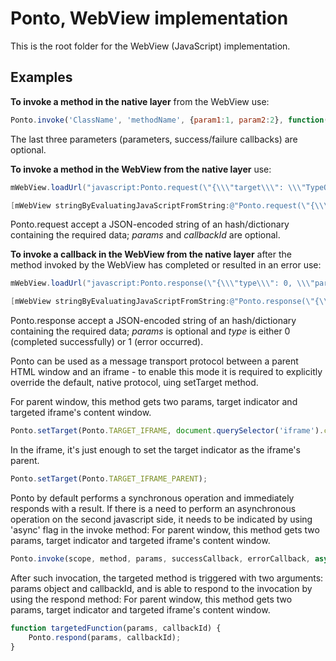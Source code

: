 Ponto, WebView implementation
=============================

This is the root folder for the WebView (JavaScript) implementation.


Examples
--------

**To invoke a method in the native layer** from the WebView use:

```javascript
Ponto.invoke('ClassName', 'methodName', {param1:1, param2:2}, function(d){/*completed*/}, function(e){/*error*/});
```

The last three parameters (parameters, success/failure callbacks) are optional.

**To invoke a method in the WebView from the native layer**  use:

```java
mWebView.loadUrl("javascript:Ponto.request(\"{\\\"target\\\": \\\"TypeOrModuleName\\\", \\\"method\\\": \\\"methodName\\\", \\\"params\\\":{\\\"a\\\":1}, \\\"callbackId\\\": \\\"callbackId\\\"}\")");
```

```objective-c
[mWebView stringByEvaluatingJavaScriptFromString:@"Ponto.request(\"{\\\"target\\\": \\\"TypeOrModuleName\\\", \\\"method\\\": \\\"methodName\\\", \\\"params\\\":{\\\"a\\\":1}, \\\"callbackId\\\": \\\"callbackId\\\"}\";"];
```

Ponto.request accept a JSON-encoded string of an hash/dictionary containing the required data; *params* and *callbackId* are optional.

**To invoke a callback in the WebView from the native layer** after the method invoked by the WebView has completed or resulted in an error use:

```java
mWebView.loadUrl("javascript:Ponto.response(\"{\\\"type\\\": 0, \\\"params\\\":{\\\"a\\\":1}, \\\"callbackId\\\": \\\"callbackId\\\"}\");");
```

```objective-c
[mWebView stringByEvaluatingJavaScriptFromString:@"Ponto.response(\"{\\\"type\\\": 0, \\\"params\\\":{\\\"a\\\":1}, \\\"callbackId\\\": \\\"callbackId\\\"}\");"];
```

Ponto.response accept a JSON-encoded string of an hash/dictionary containing the required data; *params* is optional and *type* is either 0 (completed successfully) or 1 (error occurred).

Ponto can be used as a message transport protocol between a parent HTML window and an iframe - to enable this mode it is required to explicitly override the default, native protocol, uing setTarget method.

For parent window, this method gets two params, target indicator and targeted iframe's content window.
```javascript
Ponto.setTarget(Ponto.TARGET_IFRAME, document.querySelector('iframe').contentWindow);
```
In the iframe, it's just enough to set the target indicator as the iframe's parent.
```javascript
Ponto.setTarget(Ponto.TARGET_IFRAME_PARENT);
```

Ponto by default performs a synchronous operation and immediately responds with a result. If there is a need to perform an asynchronous operation on the second javascript side, it needs to be indicated by using 'async' flag in the invoke method:
For parent window, this method gets two params, target indicator and targeted iframe's content window.
```javascript
Ponto.invoke(scope, method, params, successCallback, errorCallback, async);
```

After such invocation, the targeted method is triggered with two arguments: params object and callbackId, and is able to respond to the invocation by using the respond method:
For parent window, this method gets two params, target indicator and targeted iframe's content window.
```javascript
function targetedFunction(params, callbackId) {
	Ponto.respond(params, callbackId);
}
```